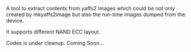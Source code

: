 A tool to extract contents from yaffs2 images which could be not only created by mkyaffs2image but also the run-time images dumped from the device.

It supports different NAND ECC layout.


Codes is under cleanup.  Coming Soon...
